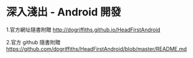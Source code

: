 # 深入淺出 - Android 開發

1.官方網址隨書附贈
http://dogriffiths.github.io/HeadFirstAndroid

2.官方 github 隨書附贈
https://github.com/dogriffiths/HeadFirstAndroid/blob/master/README.md

